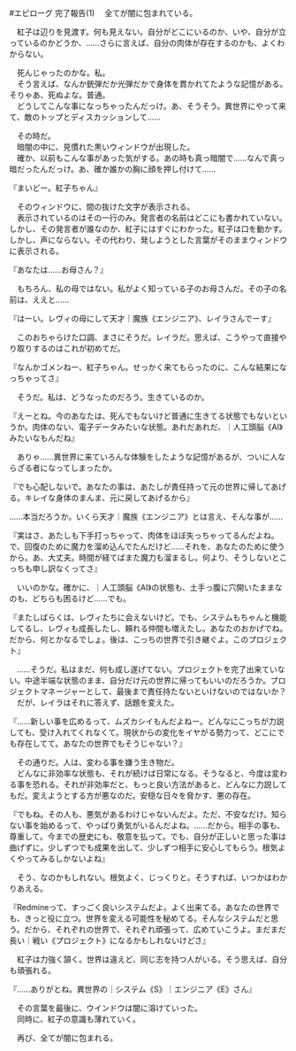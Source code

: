 #エピローグ 完了報告(1)
　全てが闇に包まれている。

　紅子は辺りを見渡す。何も見えない。自分がどこにいるのか、いや、自分が立っているのかどうか、……さらに言えば、自分の肉体が存在するのかも、よくわからない。

　死んじゃったのかな。私。  
　そう言えば、なんか銃弾だか光弾だかで身体を貫かれてたような記憶がある。そりゃあ、死ぬよな。普通。  
　どうしてこんな事になっちゃったんだっけ。あ、そうそう。異世界にやって来て、敵のトップとディスカッションして……

　その時だ。  
　暗闇の中に、見慣れた黒いウィンドウが出現した。  
　確か、以前もこんな事があった気がする。あの時も真っ暗闇で……なんで真っ暗だったんだっけ。あ、確か誰かの胸に顔を押し付けて……

『まいどー。紅子ちゃん』

　そのウィンドウに、間の抜けた文字が表示される。  
　表示されているのはその一行のみ。発言者の名前はどこにも書かれていない。しかし、その発言者が誰なのか、紅子にはすぐにわかった。紅子は口を動かす。しかし、声にならない。その代わり、発しようとした言葉がそのままウィンドウに表示される。

『あなたは……お母さん？』

　もちろん、私の母ではない。私がよく知っている子のお母さんだ。その子の名前は、ええと……

『はーい。レヴィの母にして天才｜魔族《エンジニア》、レイラさんでーす』

　このおちゃらけた口調、まさにそうだ。レイラだ。思えば、こうやって直接やり取りするのはこれが初めてだ。

『なんかゴメンねー、紅子ちゃん。せっかく来てもらったのに、こんな結果になっちゃってさ』

　そうだ。私は、どうなったのだろう。生きているのか。

『えーとね。今のあなたは、死んでもないけど普通に生きてる状態でもないというか。肉体のない、電子データみたいな状態。あれだあれだ、｜人工頭脳《AI》みたいなもんだね』

　ありゃ……異世界に来ていろんな体験をしたような記憶があるが、ついに人ならざる者になってしまったか。

『でも心配しないで。あなたの事は、あたしが責任持って元の世界に帰してあげる。キレイな身体のまんま、元に戻してあげるから』

……本当だろうか。いくら天才｜魔族《エンジニア》とは言え、そんな事が……

『実はさ、あたしも下手打っちゃって、肉体をほぼ失っちゃってるんだよね。で、回復のために魔力を溜め込んでたんだけど……それを、あなたのために使うから。あ、大丈夫。時間が経てばまた魔力も溜まるし。何より、そうしないとこっちも申し訳なくってさ』

　いいのかな。確かに、｜人工頭脳《AI》の状態も、土手っ腹に穴開いたままなのも、どちらも困るけど……でも。

『またしばらくは、レヴィたちに会えないけど。でも、システムもちゃんと機能してるし、レヴィも成長したし、頼れる仲間も増えたし。あなたのおかげでね。だから、何とかなるでしょ。後は、こっちの世界で引き継ぐよ。このプロジェクト』

　……そうだ。私はまだ、何も成し遂げてない。プロジェクトを完了出来ていない。中途半端な状態のまま、自分だけ元の世界に帰ってもいいのだろうか。プロジェクトマネージャーとして、最後まで責任持たないといけないのではないか？  
　だが、レイラはそれに答えず、話題を変えた。

『……新しい事を広めるって、ムズカシイもんだよねー。どんなにこっちが力説しても、受け入れてくれなくて。現状からの変化をイヤがる勢力って、どこにでも存在してて。あなたの世界でもそうじゃない？』

　その通りだ。人は、変わる事を嫌う生き物だ。  
　どんなに非効率な状態も、それが続けば日常になる。そうなると、今度は変わる事を恐れる。それが非効率だと、もっと良い方法があると、どんなに力説してもだ。変えようとする方が悪なのだ。安穏な日々を脅かす、悪の存在。

『でもね。その人も、悪気があるわけじゃないんだよ。ただ、不安なだけ。知らない事を始めるって、やっぱり勇気がいるんだよね。……だから。相手の事も、尊重して。今までの歴史にも、敬意を払って。でも、自分が正しいと思った事は曲げずに。少しずつでも成果を出して、少しずつ相手に安心してもらう。根気よくやってみるしかないよね』

　そう、なのかもしれない。根気よく、じっくりと。そうすれば、いつかはわかりあえる。

『Redmineって、すっごく良いシステムだよ。よく出来てる。あなたの世界でも、きっと役に立つ。世界を変える可能性を秘めてる。そんなシステムだと思う。だから、それぞれの世界で、それぞれ頑張って、広めていこうよ。まだまだ長い｜戦い《プロジェクト》になるかもしれないけどさ』

　紅子は力強く頷く。世界は違えど、同じ志を持つ人がいる。そう思えば、自分も頑張れる。

『……ありがとね。異世界の｜システム《S》｜エンジニア《E》さん』

　その言葉を最後に、ウインドウは闇に溶けていった。  
　同時に、紅子の意識も薄れていく。

　再び、全てが闇に包まれる。